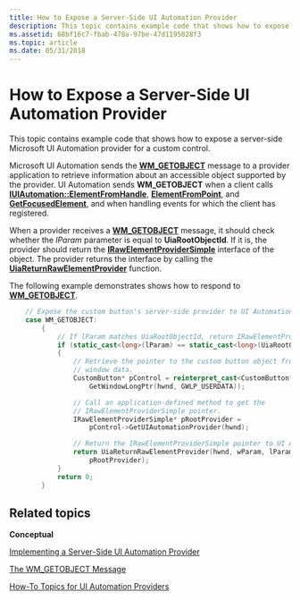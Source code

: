 ```yaml
---
title: How to Expose a Server-Side UI Automation Provider
description: This topic contains example code that shows how to expose a server-side Microsoft UI Automation provider for a custom control.
ms.assetid: 68bf16c7-fbab-478a-97be-47d1195028f3
ms.topic: article
ms.date: 05/31/2018
---
```


# How to Expose a Server-Side UI Automation Provider

This topic contains example code that shows how to expose a server-side Microsoft UI Automation provider for a custom control.

Microsoft UI Automation sends the [**WM\_GETOBJECT**](wm-getobject.md) message to a provider application to retrieve information about an accessible object supported by the provider. UI Automation sends **WM\_GETOBJECT** when a client calls [**IUIAutomation::ElementFromHandle**](/windows/desktop/api/UIAutomationClient/nf-uiautomationclient-iuiautomation-elementfromhandle), [**ElementFromPoint**](/windows/desktop/api/UIAutomationClient/nf-uiautomationclient-iuiautomation-elementfrompoint), and [**GetFocusedElement**](/windows/desktop/api/UIAutomationClient/nf-uiautomationclient-iuiautomation-getfocusedelement), and when handling events for which the client has registered.

When a provider receives a [**WM\_GETOBJECT**](wm-getobject.md) message, it should check whether the *lParam* parameter is equal to **UiaRootObjectId**. If it is, the provider should return the [**IRawElementProviderSimple**](/windows/desktop/api/UIAutomationCore/nn-uiautomationcore-irawelementprovidersimple) interface of the object. The provider returns the interface by calling the [**UiaReturnRawElementProvider**](/windows/desktop/api/UIAutomationCoreApi/nf-uiautomationcoreapi-uiareturnrawelementprovider) function.

The following example demonstrates shows how to respond to [**WM\_GETOBJECT**](wm-getobject.md).


```C++
    // Expose the custom button's server-side provider to UI Automation.
    case WM_GETOBJECT:
        {
            // If lParam matches UiaRootObjectId, return IRawElementProviderSimple.
            if (static_cast<long>(lParam) == static_cast<long>(UiaRootObjectId))
            {
                // Retrieve the pointer to the custom button object from the
                // window data.
                CustomButton* pControl = reinterpret_cast<CustomButton*>(
                    GetWindowLongPtr(hwnd, GWLP_USERDATA));

                // Call an application-defined method to get the
                // IRawElementProviderSimple pointer.
                IRawElementProviderSimple* pRootProvider = 
                    pControl->GetUIAutomationProvider(hwnd);

                // Return the IRawElementProviderSimple pointer to UI Automation.
                return UiaReturnRawElementProvider(hwnd, wParam, lParam, 
                    pRootProvider);
            }
            return 0;
        }
```



## Related topics

<dl> <dt>

**Conceptual**
</dt> <dt>

[Implementing a Server-Side UI Automation Provider](uiauto-serversideprovider.md)
</dt> <dt>

[The WM\_GETOBJECT Message](the-wm-getobject-message.md)
</dt> <dt>

[How-To Topics for UI Automation Providers](uiauto-howto-topics-for-uiautomation-providers.md)
</dt> </dl>

 

 




